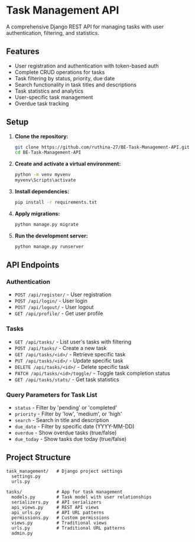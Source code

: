 # Task Management API

A comprehensive Django REST API for managing tasks with user authentication, filtering, and statistics.

## Features
- User registration and authentication with token-based auth
- Complete CRUD operations for tasks
- Task filtering by status, priority, due date
- Search functionality in task titles and descriptions
- Task statistics and analytics
- User-specific task management
- Overdue task tracking

## Setup

1. **Clone the repository:**
   ```sh
   git clone https://github.com/ruthina-27/BE-Task-Management-API.git
   cd BE-Task-Management-API
   ```
2. **Create and activate a virtual environment:**
   ```sh
   python -m venv myvenv
   myvenv\Scripts\activate
   ```
3. **Install dependencies:**
   ```sh
   pip install -r requirements.txt
   ```
4. **Apply migrations:**
   ```sh
   python manage.py migrate
   ```
5. **Run the development server:**
   ```sh
   python manage.py runserver
   ```

## API Endpoints

### Authentication
- `POST /api/register/` - User registration
- `POST /api/login/` - User login
- `POST /api/logout/` - User logout
- `GET /api/profile/` - Get user profile

### Tasks
- `GET /api/tasks/` - List user's tasks with filtering
- `POST /api/tasks/` - Create a new task
- `GET /api/tasks/<id>/` - Retrieve specific task
- `PUT /api/tasks/<id>/` - Update specific task
- `DELETE /api/tasks/<id>/` - Delete specific task
- `PATCH /api/tasks/<id>/toggle/` - Toggle task completion status
- `GET /api/tasks/stats/` - Get task statistics

### Query Parameters for Task List
- `status` - Filter by 'pending' or 'completed'
- `priority` - Filter by 'low', 'medium', or 'high'
- `search` - Search in title and description
- `due_date` - Filter by specific date (YYYY-MM-DD)
- `overdue` - Show overdue tasks (true/false)
- `due_today` - Show tasks due today (true/false)

## Project Structure
```
task_management/   # Django project settings
  settings.py
  urls.py

tasks/             # App for task management
  models.py        # Task model with user relationships
  serializers.py   # API serializers
  api_views.py     # REST API views
  api_urls.py      # API URL patterns
  permissions.py   # Custom permissions
  views.py         # Traditional views
  urls.py          # Traditional URL patterns
  admin.py